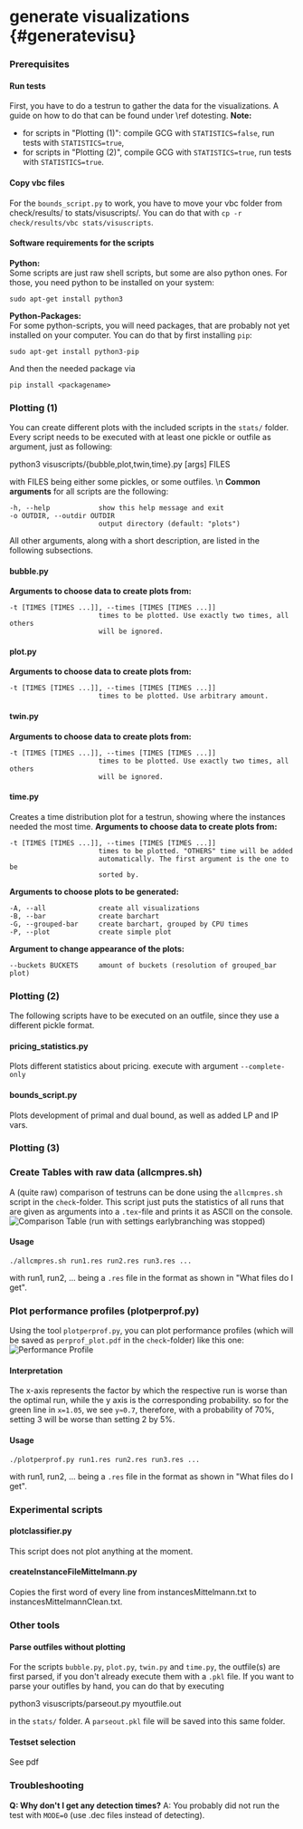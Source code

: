 # generate visualizations {#generatevisu}

### Prerequisites
#### Run tests
First, you have to do a testrun to gather the data for the visualizations. A guide on how to
do that can be found under \ref dotesting.
**Note:**
- for scripts in "Plotting (1)": compile GCG with `STATISTICS=false`, run tests with `STATISTICS=true`,
- for scripts in "Plotting (2)", compile GCG with `STATISTICS=true`, run tests with `STATISTICS=true`.

#### Copy vbc files
For the `bounds_script.py` to work, you have to move your vbc folder from check/results/
to stats/visuscripts/. You can do that with `cp -r check/results/vbc stats/visuscripts`.

#### Software requirements for the scripts
**Python:** <br>
Some scripts are just raw shell scripts, but some are also python
ones. For those, you need python to be installed on your system:

    sudo apt-get install python3

**Python-Packages:** <br>
For some python-scripts, you will need packages, that are probably
not yet installed on your computer. You can do that by first installing `pip`:

    sudo apt-get install python3-pip

And then the needed package via

    pip install <packagename>


### Plotting (1)
You can create different plots with the included scripts in the `stats/` folder. Every script
needs to be executed with at least one pickle or outfile as argument, just as following:

  python3 visuscripts/{bubble,plot,twin,time}.py [args] FILES

with FILES being either some pickles, or some outfiles. \n
**Common arguments** for all scripts are the following:

    -h, --help            show this help message and exit
    -o OUTDIR, --outdir OUTDIR
                          output directory (default: "plots")

All other arguments, along with a short description, are listed in the following subsections.

#### bubble.py
**Arguments to choose data to create plots from:**

    -t [TIMES [TIMES ...]], --times [TIMES [TIMES ...]]
                          times to be plotted. Use exactly two times, all others
                          will be ignored.

#### plot.py
**Arguments to choose data to create plots from:**

    -t [TIMES [TIMES ...]], --times [TIMES [TIMES ...]]
                          times to be plotted. Use arbitrary amount.

#### twin.py
**Arguments to choose data to create plots from:**

    -t [TIMES [TIMES ...]], --times [TIMES [TIMES ...]]
                          times to be plotted. Use exactly two times, all others
                          will be ignored.


#### time.py
Creates a time distribution plot for a testrun, showing where the instances
needed the most time.
**Arguments to choose data to create plots from:**

    -t [TIMES [TIMES ...]], --times [TIMES [TIMES ...]]
                          times to be plotted. "OTHERS" time will be added
                          automatically. The first argument is the one to be
                          sorted by.

**Arguments to choose plots to be generated:**

    -A, --all             create all visualizations
    -B, --bar             create barchart
    -G, --grouped-bar     create barchart, grouped by CPU times
    -P, --plot            create simple plot

**Argument to change appearance of the plots:**

    --buckets BUCKETS     amount of buckets (resolution of grouped_bar plot)


### Plotting (2)
The following scripts have to be executed on an outfile, since they use a different
pickle format.

#### pricing_statistics.py
Plots different statistics about pricing.
execute with argument `--complete-only`

#### bounds_script.py
Plots development of primal and dual bound, as well as added LP and IP vars.

### Plotting (3)

### <a name="raw">Create Tables with raw data</a> (allcmpres.sh)
A (quite raw) comparison of testruns can be done using the `allcmpres.sh` script
in the `check`-folder. This script just puts the statistics of all runs that are
given as arguments into a `.tex`-file and prints it as ASCII on the console.
![Comparison Table (run with settings earlybranching was stopped)](cmpres.png)
#### Usage

    ./allcmpres.sh run1.res run2.res run3.res ...

with run1, run2, ... being a `.res` file in the format as shown in "What files do I get".

### <a name="plot">Plot performance profiles</a> (plotperprof.py)
Using the tool `plotperprof.py`, you can plot performance profiles
(which will be saved as `perprof_plot.pdf` in the `check`-folder) like this one:
![Performance Profile](perfprofile.png)
#### Interpretation
The x-axis represents the factor by which the respective run is worse than the
optimal run, while the y axis is the corresponding probability. so for the green
line in `x=1.05`, we see `y≈0.7`, therefore, with a probability of 70%, setting 3
will be worse than setting 2 by 5%.

#### Usage

    ./plotperprof.py run1.res run2.res run3.res ...

with run1, run2, ... being a `.res` file in the format as shown in "What files do I get".

### Experimental scripts
#### plotclassifier.py
This script does not plot anything at the moment.

#### createInstanceFileMittelmann.py
Copies the first word of every line from instancesMittelmann.txt to instancesMittelmannClean.txt.

### Other tools
#### Parse outfiles without plotting
For the scripts `bubble.py`, `plot.py`, `twin.py` and `time.py`, the outfile(s)
are first parsed, if you don't already execute them with a `.pkl` file.
If you want to parse your outifles by hand, you can do that by executing

  python3 visuscripts/parseout.py myoutfile.out

in the `stats/` folder. A `parseout.pkl` file will be saved into this same folder.

#### Testset selection
See pdf

### Troubleshooting
**Q: Why don't I get any detection times?**
A: You probably did not run the test with `MODE=0` (use .dec files instead of detecting).
